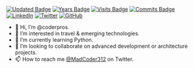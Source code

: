 [![Updated Badge](https://badges.pufler.dev/updated/coderpros/coderpros)](https://coderpro.net)
[![Years Badge](https://badges.pufler.dev/years/coderpros)](https://coderpro.net)
[![Visits Badge](https://badges.pufler.dev/visits/coderpros/coderpros)](https://coderpro.net)
[![Commits Badge](https://badges.pufler.dev/commits/monthly/coderpros)](https://coderpro.net)
[![LinkedIn][linkedin-shield]][linkedin-url]
[![Twitter](https://img.shields.io/twitter/url/https/twitter.com/cloudposse.svg?style=social&label=Follow%20%40coderProNet)](https://twitter.com/coderProNet)
[![GitHub](https://img.shields.io/github/followers/coderpros?label=Follow&style=social)](https://github.com/coderpros)

[linkedin-shield]: https://img.shields.io/badge/-LinkedIn-black.svg?style=flat-square&logo=linkedin&colorB=555
[linkedin-url]: https://linkedin.com/company/coderpros

- 👋 Hi, I’m @coderpros.
- 👀 I’m interested in travel & emerging technologies.
- 🌱 I’m currently learning Python.
- 💞️ I’m looking to collaborate on advanced development or architecture projects.
- 📫 How to reach me [@MadCoder312](https://twitter.com/MadCoder312) on Twitter.

<!---
coderpros/coderpros is a ✨ special ✨ repository because its `README.md` (this file) appears on your GitHub profile.
You can click the Preview link to take a look at your changes.
--->
